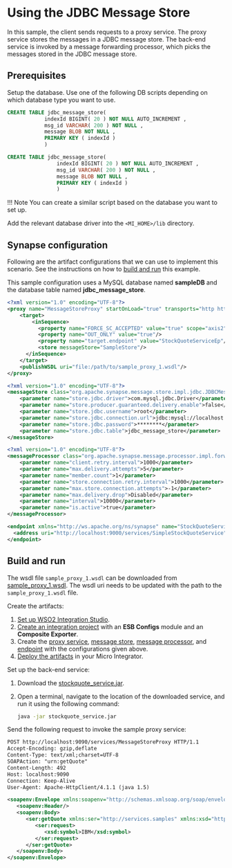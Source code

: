 # Using the JDBC Message Store
In this sample, the client sends requests to a proxy service. The proxy service stores the messages in a JDBC message store. The back-end service is invoked by a message forwarding processor, which picks the messages stored in the JDBC message store.

## Prerequisites

Setup the database. Use one of the following DB scripts depending on which database type you want to use. 

```SQL tab="MySQL"
CREATE TABLE jdbc_message_store(
            indexId BIGINT( 20 ) NOT NULL AUTO_INCREMENT ,
            msg_id VARCHAR( 200 ) NOT NULL ,
            message BLOB NOT NULL ,
            PRIMARY KEY ( indexId )
            )
```

```SQL tab="H2"
CREATE TABLE jdbc_message_store(
                indexId BIGINT( 20 ) NOT NULL AUTO_INCREMENT ,
                msg_id VARCHAR( 200 ) NOT NULL ,
                message BLOB NOT NULL ,
                PRIMARY KEY ( indexId )
                )
```

!!! Note
    You can create a similar script based on the database you want to set up.

Add the relevant database driver into the `<MI_HOME>/lib` directory.

## Synapse configuration
Following are the artifact configurations that we can use to implement this scenario. See the instructions on how to [build and run](#build-and-run) this example.

This sample configuration uses a MySQL database named **sampleDB** and the database table named **jdbc_message_store**.

```xml tab="Proxy Service"
<?xml version="1.0" encoding="UTF-8"?>
<proxy name="MessageStoreProxy" startOnLoad="true" transports="http https" xmlns="http://ws.apache.org/ns/synapse">
    <target>
        <inSequence>
          <property name="FORCE_SC_ACCEPTED" value="true" scope="axis2"/>
          <property name="OUT_ONLY" value="true"/>
          <property name="target.endpoint" value="StockQuoteServiceEp"/>
          <store messageStore="SampleStore"/>
      </inSequence>
    </target>
    <publishWSDL uri="file:/path/to/sample_proxy_1.wsdl"/>
</proxy>
```

```xml tab="Message Store"
<?xml version="1.0" encoding="UTF-8"?>
<messageStore class="org.apache.synapse.message.store.impl.jdbc.JDBCMessageStore" name="SampleStore" xmlns="http://ws.apache.org/ns/synapse">
    <parameter name="store.jdbc.driver">com.mysql.jdbc.Driver</parameter>
    <parameter name="store.producer.guaranteed.delivery.enable">false</parameter>
    <parameter name="store.jdbc.username">root</parameter>
    <parameter name="store.jdbc.connection.url">jdbc:mysql://localhost:3306/sampleDB</parameter>
    <parameter name="store.jdbc.password">********</parameter>
    <parameter name="store.jdbc.table">jdbc_message_store</parameter>
</messageStore>
```

```xml tab="Message Processor"
<?xml version="1.0" encoding="UTF-8"?>
<messageProcessor class="org.apache.synapse.message.processor.impl.forwarder.ScheduledMessageForwardingProcessor" messageStore="SampleStore" name="ScheduledProcessor" targetEndpoint="StockQuoteServiceEp" xmlns="http://ws.apache.org/ns/synapse">
    <parameter name="client.retry.interval">1000</parameter>
    <parameter name="max.delivery.attempts">5</parameter>
    <parameter name="member.count">1</parameter>
    <parameter name="store.connection.retry.interval">1000</parameter>
    <parameter name="max.store.connection.attempts">-1</parameter>
    <parameter name="max.delivery.drop">Disabled</parameter>
    <parameter name="interval">10000</parameter>
    <parameter name="is.active">true</parameter>
</messageProcessor>
```

```xml tab="Endpoint"
<endpoint xmlns="http://ws.apache.org/ns/synapse" name="StockQuoteServiceEp">
  <address uri="http://localhost:9000/services/SimpleStockQuoteService"/>
</endpoint>
```
## Build and run

The wsdl file `sample_proxy_1.wsdl` can be downloaded from  [sample_proxy_1.wsdl](https://github.com/wso2-docs/WSO2_EI/blob/master/samples-protocol-switching/sample_proxy_1.wsdl). 
The wsdl uri needs to be updated with the path to the `sample_proxy_1.wsdl` file.

Create the artifacts:

1. [Set up WSO2 Integration Studio](../../../../develop/installing-WSO2-Integration-Studio).
2. [Create an integration project](../../../../develop/create-integration-project) with an <b>ESB Configs</b> module and an <b>Composite Exporter</b>.
3. Create the [proxy service](../../../../develop/creating-artifacts/creating-a-proxy-service), [message store](../../../../develop/creating-artifacts/creating-a-message-store), [message processor](../../../../develop/creating-artifacts/creating-a-message-processor), and [endpoint](../../../../develop/creating-artifacts/creating-endpoints) with the configurations given above.
4. [Deploy the artifacts](../../../../develop/deploy-artifacts) in your Micro Integrator.

Set up the back-end service:

1. Download the [stockquote_service.jar](https://github.com/wso2-docs/WSO2_EI/blob/master/Back-End-Service/stockquote_service.jar).
2. Open a terminal, navigate to the location of the downloaded service, and run it using the following command:

    ```bash
    java -jar stockquote_service.jar
    ```

Send the following request to invoke the sample proxy service:

```xml
POST http://localhost:9090/services/MessageStoreProxy HTTP/1.1
Accept-Encoding: gzip,deflate
Content-Type: text/xml;charset=UTF-8
SOAPAction: "urn:getQuote"
Content-Length: 492
Host: localhost:9090
Connection: Keep-Alive
User-Agent: Apache-HttpClient/4.1.1 (java 1.5)

<soapenv:Envelope xmlns:soapenv="http://schemas.xmlsoap.org/soap/envelope/" xmlns:ser="http://services.samples" xmlns:xsd="http://services.samples/xsd">
   <soapenv:Header/>
   <soapenv:Body>
      <ser:getQuote xmlns:ser="http://services.samples" xmlns:xsd="http://services.samples/xsd">
         <ser:request>
            <xsd:symbol>IBM</xsd:symbol>
         </ser:request>
      </ser:getQuote>
   </soapenv:Body>
</soapenv:Envelope>
```